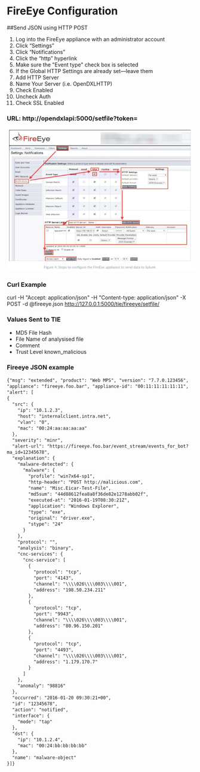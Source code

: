 # FireEye Configuration

##Send JSON using HTTP POST

1. Log into the FireEye appliance with an administrator account
2. Click “Settings”
3. Click “Notifications”
4. Click the “http” hyperlink
5. Make sure the "Event type" check box is selected
6. If the Global HTTP Settings are already set—leave them
7. Add HTTP Server
8. Name Your Server (i.e. OpenDXLHTTP)
9. Check Enabled
10. Uncheck Auth
11. Check SSL Enabled

### URL: http://opendxlapi:5000/setfile?token=<your token>


![fireeye configuration](images/fireeye-splunk.jpg)   

### Curl Example
curl -H "Accept: application/json" -H "Content-type: application/json" -X POST -d @fireeye.json http://127.0.0.1:5000/tie/fireeye/setfile/<security token>

### Values Sent to TIE
* MD5 File Hash
* File Name of analysised file
* Comment 
* Trust Level known_malicious

### Fireeye JSON example
```
{"msg": "extended", "product": "Web MPS", "version": "7.7.0.123456", "appliance": "fireeye.foo.bar", "appliance-id": "00:11:11:11:11:11",
"alert": [
{
  "src": {
    "ip": "10.1.2.3",
    "host": "internalclient.intra.net",
    "vlan": "0", 
    "mac": "00:24:aa:aa:aa:aa"
  }, 
  "severity": "minr", 
  "alert-url": "https://fireeye.foo.bar/event_stream/events_for_bot?ma_id=12345678",
  "explanation": {
    "malware-detected": {
      "malware": {
        "profile": "win7x64-sp1", 
        "http-header": "POST http://malicious.com",
        "name": "Misc.Eicar-Test-File",
        "md5sum": "44d88612fea8a8f36de82e1278abb02f",
        "executed-at": "2016-01-19T08:30:21Z", 
        "application": "Windows Explorer", 
        "type": "exe", 
        "original": "driver.exe",
        "stype": "24"
      }
    },
    "protocol": "", 
    "analysis": "binary",
    "cnc-services": {
      "cnc-service": [
        {
          "protocol": "tcp",
          "port": "4143",
          "channel": "\\\\026\\\\003\\\\001",
          "address": "198.50.234.211"
        },
        {
          "protocol": "tcp",
          "port": "9943",
          "channel": "\\\\026\\\\003\\\\001",
          "address": "80.96.150.201"
        },
        {
          "protocol": "tcp",
          "port": "4493",
          "channel": "\\\\026\\\\003\\\\001",
          "address": "1.179.170.7"
        }
      ]
    },
    "anomaly": "98816"
  }, 
  "occurred": "2016-01-20 09:30:21+00", 
  "id": "12345678",
  "action": "notified", 
  "interface": {
    "mode": "tap"
  }, 
  "dst": {
    "ip": "10.1.2.4",
    "mac": "00:24:bb:bb:bb:bb"
  }, 
  "name": "malware-object"
}]}
```